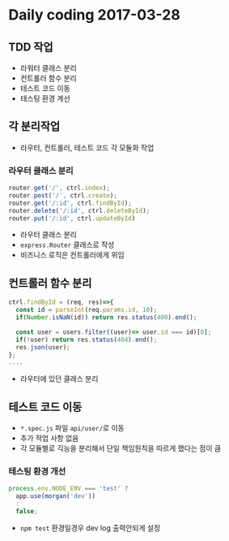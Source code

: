 # Daily coding 2017-03-28

## TDD 작업
* 라워터 클래스 분리
* 컨트롤러 함수 분리
* 테스트 코드 이동
* 테스팅 환경 계선


## 각 분리작업
* 라우터, 컨트롤러, 테스트 코드 각 모듈화 작업


### 라우터 클래스 분리
```javascript
router.get('/', ctrl.index);
router.post('/', ctrl.create);
router.get('/:id', ctrl.findById);
router.delete('/:id', ctrl.deleteById);
router.put('/:id', ctrl.updateById)
```
* 라우터 클래스 분리
* `express.Router` 클래스로 작성
* 비즈니스 로직은 컨트롤러에게 위임

## 컨트롤러 함수 분리

```javascript
ctrl.findById = (req, res)=>{
  const id = parseInt(req.params.id, 10);
  if(Number.isNaN(id)) return res.status(400).end();

  const user = users.filter((user)=> user.id === id)[0];
  if(!user) return res.status(404).end();
  res.json(user);
};
....
```
* 라우터에 있던 클래스 분리

## 테스트 코드 이동

* `*.spec.js` 파일 `api/user/`로 이동
* 추가 적업 사항 없음
* 각 모듈별로 긱능을 분리해서 단일 책임원칙을 따르게 했다는 점이 큼


### 테스팅 환경 개선
```javascript
process.env.NODE_ENV === 'test' ?
  app.use(morgan('dev'))
  :
  false;
```
* `npm test` 환경일경우 dev log 출력안되게 설정
